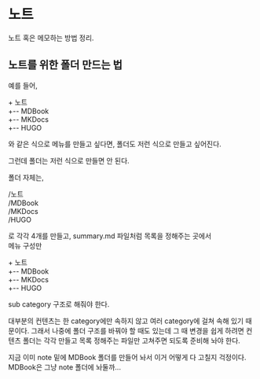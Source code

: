 # 노트

노트 혹은 메모하는 방법 정리.

## 노트를 위한 폴더 만드는 법

예를 들어, 

\+ 노트  
+-- MDBook  
+-- MKDocs  
+-- HUGO

와 같은 식으로 메뉴를 만들고 싶다면, 폴더도 저런 식으로 만들고 싶어진다.

그런데 폴더는 저런 식으로 만들면 안 된다.

폴더 자체는, 

/노트  
/MDBook  
/MKDocs  
/HUGO

로 각각 4개를 만들고, summary.md 파일처럼 목록을 정해주는 곳에서  
메뉴 구성만

\+ 노트  
+-- MDBook  
+-- MKDocs  
+-- HUGO

sub category 구조로 해줘야 한다. 

대부분의 컨텐츠는 한 category에만 속하지 않고 여러 category에 걸쳐 속해 있기 때문이다. 그래서 나중에 폴더 구조를 바꿔야 할 때도 있는데 그 때 변경을 쉽게 하려면 컨텐츠 폴더는 각각 만들고 목록 정해주는 파일만 고쳐주면 되도록 준비해 놔야 한다.

지금 이미 note 밑에 MDBook 폴더를 만들어 놔서 이거 어떻게 다 고칠지 걱정이다. MDBook은 그냥 note 폴더에 놔둘까...